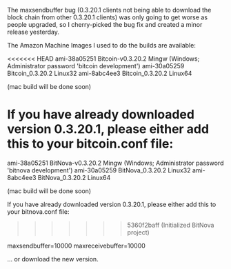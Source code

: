 The maxsendbuffer bug (0.3.20.1 clients not being able to download the block chain from other 0.3.20.1 clients) was only going to get
worse as people upgraded, so I cherry-picked the bug fix and created a minor release yesterday.

The Amazon Machine Images I used to do the builds are available:

<<<<<<< HEAD
  ami-38a05251   Bitcoin-v0.3.20.2 Mingw    (Windows; Administrator password 'bitcoin development')
  ami-30a05259   Bitcoin_0.3.20.2 Linux32
  ami-8abc4ee3   Bitcoin_0.3.20.2 Linux64

(mac build will be done soon)

If you have already downloaded version 0.3.20.1, please either add this to your bitcoin.conf file:
=======
  ami-38a05251   BitNova-v0.3.20.2 Mingw    (Windows; Administrator password 'bitnova development')
  ami-30a05259   BitNova_0.3.20.2 Linux32
  ami-8abc4ee3   BitNova_0.3.20.2 Linux64

(mac build will be done soon)

If you have already downloaded version 0.3.20.1, please either add this to your bitnova.conf file:
>>>>>>> 5360f2baff (Initialized BitNova project)

  maxsendbuffer=10000
  maxreceivebuffer=10000

... or download the new version.
